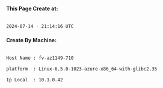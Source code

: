 
   
#### This Page Create at:

```bash

2024-07-14 - 21:14:16 UTC

```

#### Create By Machine:

```bash

Host Name : fv-az1149-710

platform  : Linux-6.5.0-1023-azure-x86_64-with-glibc2.35

Ip Local  : 10.1.0.42

```

